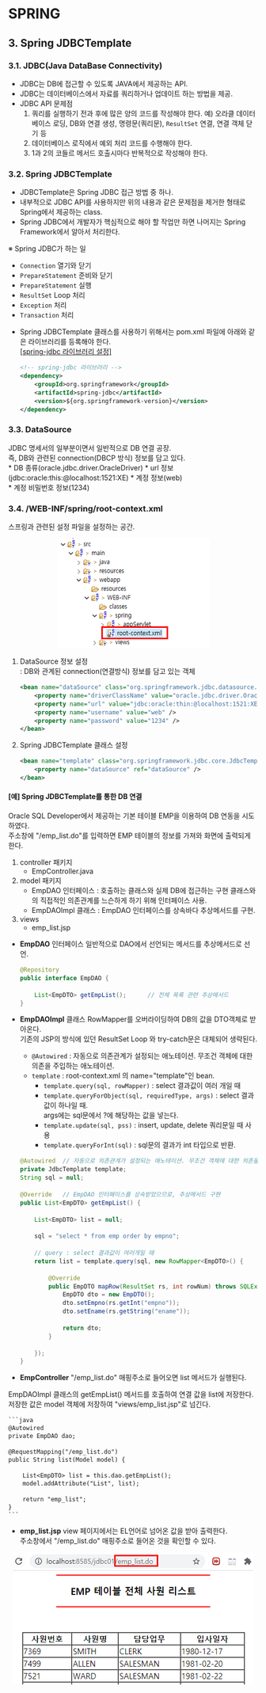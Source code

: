 # SPRING

## 3. Spring JDBCTemplate
### 3.1. JDBC(Java DataBase Connectivity)
- JDBC는 DB에 접근할 수 있도록 JAVA에서 제공하는 API.
- JDBC는 데이터베이스에서 자료를 쿼리하거나 업데이트 하는 방법을 제공.
- JDBC API 문제점
	1. 쿼리를 실행하기 전과 후에 많은 양의 코드를 작성해야 한다.
		예) 오라클 데이터베이스 로딩, DB와 연결 생성, 명령문(쿼리문), `ResultSet` 연결, 연결 객체 닫기 등
	2. 데이터베이스 로직에서 예외 처리 코드를 수행해야 한다.
	3. 1과 2의 코들르 메서드 호출시마다 반복적으로 작성해야 한다.      
     

### 3.2. Spring JDBCTemplate
- JDBCTemplate은 Spring JDBC 접근 방법 중 하나.
- 내부적으로 JDBC API를 사용하지만 위의 내용과 같은 문제점을 제거한 형태로 Spring에서 제공하는 class.
- Spring JDBC에서 개발자가 핵심적으로 해야 할 작업만 하면 나머지는 Spring Framework에서 알아서 처리한다.


※ Spring JDBC가 하는 일
- `Connection` 열기와 닫기
- `PrepareStatement` 준비와 닫기
- `PrepareStatement` 실행
- `ResultSet` Loop 처리
- `Exception` 처리
- `Transaction` 처리
	
* Spring JDBCTemplate 클래스를 사용하기 위해서는 pom.xml 파일에 아래와 같은 라이브러리를 등록해야 한다.     
<a href="https://github.com/csooy38/github/blob/main/Annotation.md">[spring-jdbc 라이브러리 설정]</a>

	```xml
	<!-- spring-jdbc 라이브러리 -->
	<dependency>
		<groupId>org.springframework</groupId>
		<artifactId>spring-jdbc</artifactId>
		<version>${org.springframework-version}</version>
	</dependency>
	```
	

### 3.3. DataSource
JDBC 명세서의 일부분이면서 일반적으로 DB 연결 공장.    
즉, DB와 관련된 connection(DBCP 방식) 정보를 담고 있다.    
	* DB 종류(oracle.jdbc.driver.OracleDriver)
	* url 정보(jdbc:oracle:this:@localhost:1521:XE)
	* 계정 정보(web)	
	* 계정 비밀번호 정보(1234)
	
	
### 3.4. /WEB-INF/spring/root-context.xml
스프링과 관련된 설정 파일을 설정하는 공간.   

<p align="center"><img src="./images/210623/05.png"></p>

1. DataSource 정보 설정    
: DB와 관계된 connection(연결방식) 정보를 담고 있는 객체  

	```xml
	<bean name="dataSource" class="org.springframework.jdbc.datasource.DriverManagerDataSource">
		<property name="driverClassName" value="oracle.jdbc.driver.OracleDriver" />
		<property name="url" value="jdbc:oracle:thin:@localhost:1521:XE" />
		<property name="username" value="web" />
		<property name="password" value="1234" />
	</bean>
	```

2. Spring JDBCTemplate 클래스 설정    

	```xml
	<bean name="template" class="org.springframework.jdbc.core.JdbcTemplate">
		<property name="dataSource" ref="dataSource" />
	</bean>
	```

#### [예] Spring JDBCTemplate를 통한 DB 연결 
Oracle SQL Developer에서 제공하는 기본 테이블 EMP을 이용하여 DB 연동을 시도하였다.  
주소창에 "/emp_list.do"를 입력하면 EMP 테이블의 정보를 가져와 화면에 출력되게 한다.   

1. controller 패키지
	- EmpController.java 
2. model 패키지
	- EmpDAO 인터페이스 : 호출하는 클래스와 실제 DB에 접근하는 구현 클래스와의  직접적인 의존관계를 느슨하게 하기 위해 인터페이스 사용.    
	- EmpDAOImpl 클래스 : EmpDAO 인터페이스를 상속바다 추상메서드를 구현.
3. views
	- emp_list.jsp


* **EmpDAO** 인터페이스
일반적으로 DAO에서 선언되는 메서드를 추상메서드로 선언. 

	```java
	@Repository
	public interface EmpDAO {

		List<EmpDTO> getEmpList();	 	// 전체 목록 관련 추상메서드
	}
	```


* **EmpDAOImpl** 클래스
RowMapper<EmpDTO>를 오버라이딩하여 DB의 값을 DTO객체로 받아온다.  
기존의 JSP의 방식에 있던 ResultSet Loop 와 try-catch문은 대체되어 생략된다. 
	* `@Autowired` : 자동으로 의존관계가 설정되는 애노테이션. 무조건 객체에 대한 의존을 주입하는 애노테이션.  
	- `template` : root-context.xml 의 name="template"인 bean.
		- `template.query(sql, rowMapper)` : select 결과값이 여러 개일 때 
		- `template.queryForObject(sql, requiredType, args)` : select 결과값이 하나일 때.   
		args에는 sql문에서 ?에 해당하는 값을 넣는다.
		- `template.update(sql, pss)` : insert, update, delete 쿼리문일 때 사용
		- `template.queryForInt(sql)` : sql문의 결과가  int 타입으로 반환.

	```java
	@Autowired	// 자동으로 의존관계가 설정되는 애노테이션. 무조건 객체에 대한 의존을 주입.
	private JdbcTemplate template;
	String sql = null;

	@Override 	// EmpDAO 인터페이스를 상속받았으므로, 추상메서드 구현
	public List<EmpDTO> getEmpList() {

		List<EmpDTO> list = null;

		sql = "select * from emp order by empno";

		// query : select 결과값이 여러개일 때 
		return list = template.query(sql, new RowMapper<EmpDTO>() {

			@Override
			public EmpDTO mapRow(ResultSet rs, int rowNum) throws SQLException {
				EmpDTO dto = new EmpDTO();
				dto.setEmpno(rs.getInt("empno"));
				dto.setEname(rs.getString("ename"));

				return dto;
			}

		});
	}
	```


* **EmpController**
"/emp_list.do" 매핑주소로 들어오면 list 메서드가 실행된다.  

EmpDAOImpl 클래스의 getEmpList() 메서드를 호출하여 연결 값을 list에 저장한다.  
저장한 값은 model 객체에 저장하여 "views/emp_list.jsp"로 넘긴다. 
			
	```java
	@Autowired
	private EmpDAO dao;

	@RequestMapping("/emp_list.do")
	public String list(Model model) {

		List<EmpDTO> list = this.dao.getEmpList();
		model.addAttribute("List", list);

		return "emp_list";
	}
	```
		
* **emp_list.jsp**
view 페이지에서는 EL언어로 넘어온 값을 받아 출력한다.  
주소창에서 "/emp_list.do" 매핑주소로 들어온 것을 확인할 수 있다. 

<p align="center"><img src="../images/210624/01.png"></p>




